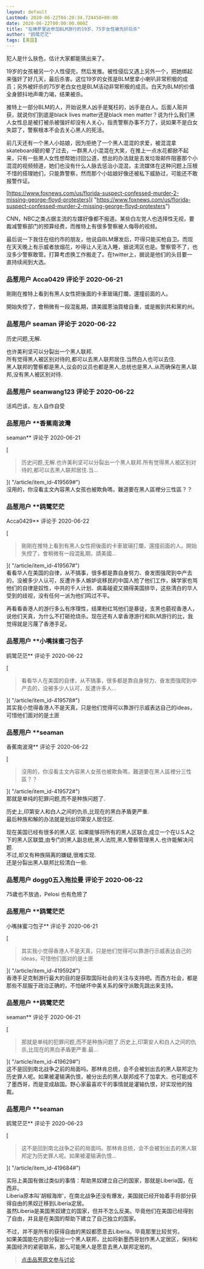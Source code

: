 ```yaml
---
layout: default
Lastmod: 2020-06-22T04:20:34.724458+00:00
date: 2020-06-22T00:00:00.000Z
title: "在佛罗里达参加BLM游行的19岁、75岁女性被先奸后杀"
author: "鸥鹭茫茫"
tags: [美国]
---
```


犯人是什么肤色，估计大家都能猜出来了。  
  
19岁的女孩被另一个人性侵完，然后发推。被性侵后又遇上另外一个，把她绑起来强奸了好几天，最后杀害。这位19岁的女孩是BLM里拿小喇叭非常积极的成员；另外被奸杀的75岁老白女也是BLM活动非常积极的成员。白天为BLM的价值全身颤抖地声嘶力竭，结果被杀。  
  
推特上一部分BLM的人，开始说黑人凶手是冤枉的，凶手是白人。后面人赃并获，就说你们到底是black lives matter还是black men matter？说为什么我们黑人女性总是被打被杀被强奸却没有人关心，指责警察办事不力了，说如果不是白女失踪了，警察根本不会去关心黑人的死活。  
  
前几天还有一个黑人小姑娘，因为拒绝了一个黑人混混的求爱，被混混拿skateboard砸的晕了过去，一群黑人小混混在大笑，在推上一点水花都掀不起来，只有一些黑人女性想帮她讨回公道，想出的办法就是去发垃圾邮件阻塞那个小混混的视频频道，她们也没有什么人脉去惩治小混混，主流媒体在这种问题上压根不惜的搭理她们，只能靠警察，然而那个小姑娘好像还被私下威胁过，可能还不敢报警作证。  
  
[https://www.foxnews.com/us/florida-suspect-confessed-murder-2-missing-george-floyd-protesters]( "https://www.foxnews.com/us/florida-suspect-confessed-murder-2-missing-george-floyd-protesters")  
  
CNN，NBC之类占据主流的左媒好像都不报道。某些白左党人也选择性无视，要裁减警察部门的预算经费，而推特上有很多警察被人侮辱的视频。  
  
最后说一下我住在纽约市的朋友，他说自BLM爆发后，吓得只能买枪自卫。而现在天天晚上有示威者放烟花，吵得让人无法入睡，据说湾区也是。警察管不了，也没多少警察敢管。打算考虑换工作搬走了。在twitter上，据说是他们的头目要一直持续闹到大选。

            
### 品葱用户 **Acca0429** 评论于 2020-06-21
        
剛剛在推特上看到有黑人女性把後面的卡車玻璃打爛，還撞前面的人。  
  
開始失控了，會稍微有一段混亂期，請美國蔥油買槍自重，或是搬到共和黨的州。
        


            
### 品葱用户 **seaman** 评论于 2020-06-22
        
历史问题,无解.  
  
也许美利坚可以分裂出一个黑人联邦.  
所有觉得黑人被区别对待的,都可以去黑人联邦居住.当然白人也可以去住.  
黑人联邦的警察都是黑人,议会的议员也都是黑人,总统也是黑人.从而确保在黑人联邦,没有黑人被区别对待.
        


            
### 品葱用户 **seanwang123** 评论于 2020-06-22
        
活鸡巴该，左人自作自受
        


            
### 品葱用户 **香蕉南波灣 
seaman** 评论于 2020-06-21
        
[

> 历史问题,无解.也许美利坚可以分裂出一个黑人联邦.所有觉得黑人被区别对待的,都可以去黑人联邦居住.当...

]( "/article/item_id-419569#")  
沒用的，你沒看主文內容黑人女孩也被欺負嗎，難道要在黑人區裡分三性區？？
        


            
### 品葱用户 **鸥鹭茫茫 
Acca0429** 评论于 2020-06-22
        
[

> 剛剛在推特上看到有黑人女性把後面的卡車玻璃打爛，還撞前面的人。開始失控了，會稍微有一段混亂期，請美國...

]( "/article/item_id-419567#")  
看看华人在美国的自律，从不搞事，很多都是靠自身努力、奋发图强爬到中产去的，没被多少人认可，反遭许多人嫉妒说移民的中国人抢了他们工作，姨学家也骂他们的自律是奴性，中共的千人计划、病毒碰瓷又搞得美国排华，这些清白的华人受到的歧视，没有任何一派为他们鸣过不平。  
  
再看看香港人的游行多么有序理性，结果粉红骂他们是暴徒，支黑也藐视香港人，说他们天真，为什么不打砸抢烧杀。现在还有人拿香港游行和BLM游行的比，我觉得就是污蔑了香港手足。
        


            
### 品葱用户 **小嘴抹蜜刁包子 
鸥鹭茫茫** 评论于 2020-06-22
        
[

> 看看华人在美国的自律，从不搞事，很多都是靠自身努力、奋发图强爬到中产去的，没被多少人认可，反遭许多人...

]( "/article/item_id-419578#")  
其实我小觉得香港人不是天真，只是他们觉得可以靠游行示威表达自己的ideas，可惜他们面对的是土匪
        


            
### 品葱用户 **seaman 
香蕉南波灣** 评论于 2020-06-22
        
[

> 沒用的，你沒看主文內容黑人女孩也被欺負嗎，難道要在黑人區裡分三性區？？

]( "/article/item_id-419572#")  
那就是单纯的犯罪问题,而不是种族问题了.  
  
历史上,印第安人和白人之间的仇杀,比现在的黑白矛盾更严重.  
最后种族和解的办法就是划出印第安人居住区.  
  
现在美国已经有很多的黑人区. 如果能够将所有的黑人区联合,成立一个在U.S.A之下的黑人区联盟,由专门的黑人副总统,黑人法院,黑人警察管理黑人.也许能解决问题.  
不过,却又有种族隔离的嫌疑,很难实现.  
还是分裂出黑人联邦比较清白一些.
        


            
### 品葱用户 **dogg0五入拖拉曼** 评论于 2020-06-22
        
75歲也不放過，Pelosi 也有危險了
        


            
### 品葱用户 **鸥鹭茫茫 
小嘴抹蜜刁包子** 评论于 2020-06-21
        
[

> 其实我小觉得香港人不是天真，只是他们觉得可以靠游行示威表达自己的ideas，可惜他们面对的是土匪

]( "/article/item_id-419592#")  
香港手足克制游行最大的目的是获取国际社会的关注与支持吧。而西方社会，都是那些不屈服于政治正确的，不怕破坏中美关系的保守派敢先跳出来支持。
        


            
### 品葱用户 **鸥鹭茫茫 
seaman** 评论于 2020-06-21
        
[

> 那就是单纯的犯罪问题,而不是种族问题了.历史上,印第安人和白人之间的仇杀,比现在的黑白矛盾更严重.最...

]( "/article/item_id-419629#")  
这不是回到南北战争之前的局面吗。那林肯总统，会不会被划出去的黑人联邦定为历史罪人呢。如果被灌输满仇恨，被分出去的黑人联邦成不了加拿大、也可能成不了墨西哥，而是变成敌国。野心家最喜欢干的事情就是灌输仇恨，好实现他的独裁。
        


            
### 品葱用户 **seaman 
鸥鹭茫茫** 评论于 2020-06-23
        
[

> 这不是回到南北战争之前的局面吗。那林肯总统，会不会被划出去的黑人联邦定为历史罪人呢。如果被灌输满仇恨...

]( "/article/item_id-419684#")  
  
实际上美国有做过类似的事情：帮助黑奴建立自己的国家，那就是Liberia国，在西非。  
Liberia原本叫'胡椒海岸'，在南北战争还没有爆发，美国就已经开始着手将部分获得自由的黑奴迁移到Liberia定居。  
虽然Liberia是美国黑奴建立的国家，但并不怎么反美。毕竟他们在美国已经得到了自由，并且是在美国的帮助下建立了自己独立的国家。  
  
不过，并不是所有的获得自由的黑奴都愿意去Liberia。毕竟那里比较贫穷。  
如果美国能在内部分裂出一个黑人联邦，比如将新墨西哥划作黑人定居区，保持和美国经济的紧密联系，那么可能黑人是愿意去黑人联邦定居的。
        






> [点击品葱原文参与讨论](https://pincong.rocks/article/20685)

